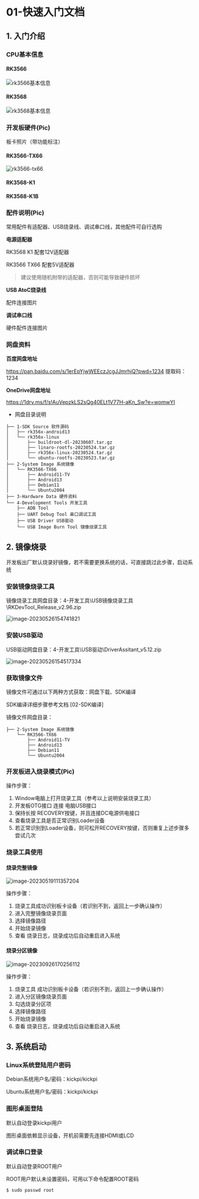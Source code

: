 # 01-快速入门文档



## 1. 入门介绍

### CPU基本信息

#### RK3566

![rk3566基本信息](http://tanzhtanzh.oss-cn-shenzhen.aliyuncs.com/img/rk3566bd.png)



#### RK3568

![rk3568基本信息](http://tanzhtanzh.oss-cn-shenzhen.aliyuncs.com/img/rk3568bd.png)



### 开发板硬件(Pic)

板卡照片（带功能标注）



#### RK3566-TX66

![rk3566-tx66](http://tanzhtanzh.oss-cn-shenzhen.aliyuncs.com/img/image-20230926172750849.png)

#### RK3568-K1





#### RK3568-K1B





### 配件说明(Pic)

常用配件有适配器、USB烧录线、调试串口线，其他配件可自行选购



**电源适配器**

RK3568 K1 配套12V适配器

RK3566 TX66 配套5V适配器

> 建议使用随机附带的适配器，否则可能导致硬件损坏



**USB AtoC烧录线**

配件连接图片



**调试串口线**

硬件配件连接图片



### 网盘资料

**百度网盘地址**

https://pan.baidu.com/s/1erEpYjwWEEczJcgJJmrhjQ?pwd=1234   提取码：1234

**OneDrive网盘地址**

https://1drv.ms/f/s!AuVepzkLS2sQg40ELt1V77H-aKn_Sw?e=womwYI



* 网盘目录说明

```
├── 1-SDK Source 软件源码
│   ├── rk356x-android13
│   └── rk356x-linux
│       ├── buildroot-dl-20230607.tar.gz
│       ├── linaro-rootfs-20230524.tar.gz
│       ├── rk356x-linux-20230524.tar.gz
│       └── ubuntu-rootfs-20230523.tar.gz
├── 2-System Image 系统镜像
│   └── RK3566-TX66
│       ├── Android11-TV
│       ├── Android13
│       ├── Debian11
│       └── Ubuntu2004
├── 3-Hardware Data 硬件资料
└── 4-Development Tools 开发工具
    ├── ADB Tool
    ├── UART Debug Tool 串口调试工具
    ├── USB Driver USB驱动
    └── USB Image Burn Tool 镜像烧录工具
```





## 2. 镜像烧录

开发板出厂默认烧录好镜像，若不需要更换系统的话，可直接跳过此步骤，启动系统

### 安装镜像烧录工具

镜像烧录工具网盘目录：4-开发工具\USB镜像烧录工具\RKDevTool\_Release\_v2.96.zip

![image-20230526154741821](http://tanzhtanzh.oss-cn-shenzhen.aliyuncs.com/img/image-20230526154741821.png)



### 安装USB驱动

USB驱动网盘目录：4-开发工具\USB驱动\DriverAssitant\_v5.12.zip

![image-20230526154517334](http://tanzhtanzh.oss-cn-shenzhen.aliyuncs.com/img/image-20230526154517334.png)



### 获取镜像文件

镜像文件可通过以下两种方式获取：网盘下载、SDK编译

SDK编译详细步骤参考文档 \[02-SDK编译]

镜像文件网盘目录：

```
├── 2-System Image 系统镜像
    └── RK3566-TX66
        ├── Android11-TV
        ├── Android13
        ├── Debian11
        └── Ubuntu2004
```



### 开发板进入烧录模式(Pic)

操作步骤：

1. Window电脑上打开烧录工具（参考以上说明安装烧录工具）
2. 开发板OTG接口 连接 电脑USB接口
3. 保持长按 RECOVERY按键，并且连接DC电源供电接口
4. 查看烧录工具是否正常识别Loader设备
5. 若正常识别到Loader设备，则可松开RECOVERY按键，否则重复上述步骤多尝试几次





### 烧录工具使用

#### 烧录完整镜像

![image-20230519111357204](http://tanzhtanzh.oss-cn-shenzhen.aliyuncs.com/img/image-20230519111357204.png)

操作步骤：

1. 烧录工具成功识别板卡设备（若识别不到，返回上一步确认操作）
2. 进入完整镜像烧录页面
3. 选择镜像路径
4. 开始烧录镜像
5. 查看 烧录日志，烧录成功后自动重启进入系统



#### 烧录分区镜像

![image-20230926170256112](http://tanzhtanzh.oss-cn-shenzhen.aliyuncs.com/img/image-20230926170256112.png)

操作步骤：

1. 烧录工具 成功识别板卡设备（若识别不到，返回上一步确认操作）
2. 进入分区镜像烧录页面
3. 勾选烧录分区项
4. 选择镜像路径
5. 开始烧录镜像
6. 查看 烧录日志，烧录成功后自动重启进入系统





## 3. 系统启动

### Linux系统登陆用户密码

Debian系统用户名/密码：kickpi/kickpi

Ubuntu系统用户名/密码：kickpi/kickpi



### 图形桌面登陆

默认自动登录kickpi用户

图形桌面依赖显示设备，开机前需要先连接HDMI或LCD



### 调试串口登录

默认自动登录ROOT用户

ROOT用户默认未设置密码，可用以下命令配置ROOT密码

```
$ sudo passwd root
```



